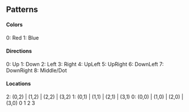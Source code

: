 ## Patterns

#### Colors
0: Red
1: Blue

#### Directions
0: Up
1: Down
2: Left
3: Right
4: UpLeft
5: UpRight
6: DownLeft
7: DownRight
8: Middle/Dot

#### Locations
2: (0,2) | (1,2) | (2,2) | (3,2)
1: (0,1) | (1,1) | (2,1) | (3,1)
0: (0,0) | (1,0) | (2,0) | (3,0)
     0       1       2       3
